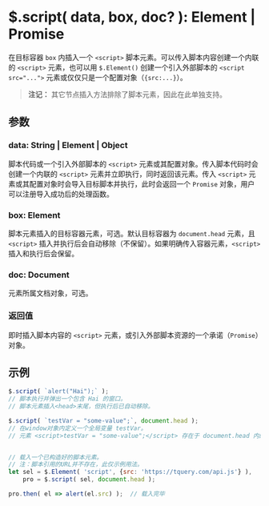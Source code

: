 # $.script( data, box, doc? ): Element | Promise

在目标容器 `box` 内插入一个 `<script>` 脚本元素。可以传入脚本内容创建一个内联的 `<script>` 元素，也可以用 `$.Element()` 创建一个引入外部脚本的 `<script src="...">` 元素或仅仅只是一个配置对象（`{src:...}`）。

> **注记：**
> 其它节点插入方法排除了脚本元素，因此在此单独支持。


## 参数

### data: String | Element | Object

脚本代码或一个引入外部脚本的 `<script>` 元素或其配置对象。传入脚本代码时会创建一个内联的 `<script>` 元素并立即执行，同时返回该元素。传入 `<script>` 元素或其配置对象时会导入目标脚本并执行，此时会返回一个 `Promise` 对象，用户可以注册导入成功后的处理函数。


### box: Element

脚本元素插入的目标容器元素，可选。默认目标容器为 `document.head` 元素，且 `<script>` 插入并执行后会自动移除（不保留）。如果明确传入容器元素，`<script>` 插入和执行后会保留。


### doc: Document

元素所属文档对象，可选。


### 返回值

即时插入脚本内容的 `<script>` 元素，或引入外部脚本资源的一个承诺（`Promise`）对象。


## 示例

```js
$.script( `alert("Hai");` );
// 脚本执行并弹出一个包含 Hai 的窗口。
// 脚本元素插入<head>末尾，但执行后已自动移除。

$.script( `testVar = "some-value";`, document.head );
// 在window对象内定义一个全局变量 testVar。
// 元素 <script>testVar = "some-value";</script> 存在于 document.head 内的末尾。


// 载入一个已构造好的脚本元素。
// 注：脚本引用的URL并不存在，此仅示例用法。
let sel = $.Element( 'script', {src: 'https://tquery.com/api.js'} ),
    pro = $.script( sel, document.head );

pro.then( el => alert(el.src) );  // 载入完毕
```
